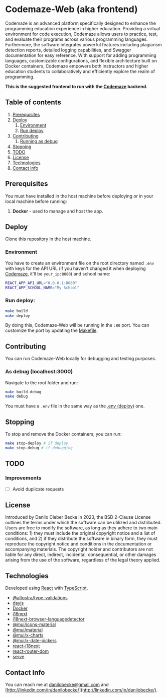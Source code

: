 # Codemaze-Web (aka frontend)

Codemaze is an advanced platform specifically designed to enhance the programming education experience in higher education. Providing a virtual environment for code execution, Codemaze allows users to practice, test, and evaluate their programs across various programming languages. Furthermore, the software integrates powerful features including plagiarism detection reports, detailed logging capabilities, and Swagger documentation for easy reference. With support for adding programming languages, customizable configurations, and flexible architecture built on Docker containers, Codemaze empowers both instructors and higher education students to collaboratively and efficiently explore the realm of programming.

**This is the suggested frontend to run with the [Codemaze](https://github.com/danilobecke/codemaze) backend.**

## Table of contents

1. [Prerequisites](#prereq)
2. [Deploy](#deploy)
	1. [Environment](#env-deploy)
    1. [Run deploy](#run-deploy)
5. [Contributing](#contr)
	1. [Running as debug](#debug)
1. [Stopping](#stop)
2. [TODO](#todo)
1. [License](#lic)
2. [Technologies](#tech)
1. [Contact Info](#contact)

<a name=prereq></a>
## Prerequisites

You must have installed in the host machine before deploying or in your local machine before running:

1. **Docker** - used to manage and host the app.

<a name=deploy></a>
## Deploy

Clone this repository in the host machine.

<a name=env-deploy></a>
### Environment

You have to create an environment file on the root directory named `.env` with keys for the API URL (if you haven't changed it when deploying [Codemaze](https://github.com/danilobecke/codemaze), it'll be `your_ip:8080`) and school name:

```bash
REACT_APP_API_URL="0.0.0.1:8080"
REACT_APP_SCHOOL_NAME="My School"
```

<a name=env-deploy></a>
### Run deploy:

```sh
make build
make deploy
```

By doing this, Codemaze-Web will be running in the `:80` port. You can customize the port by updating the [Makefile](./Makefile).

<a name=contr></a>
## Contributing

You can run Codemaze-Web locally for debugging and testing purposes.

<a name=debug></a>
### As debug (localhost:3000)

Navigate to the root folder and run:

```bash
make build-debug
make debug
```

You must have a `.env` file in the same way as the [.env (deploy)](#env-deploy) one.

<a name=stop></a>
## Stopping

To stop and remove the Docker containers, you can run:

```bash
make stop-deploy # if deploy
make stop-debug # if debugging
```

<a name=todo></a>
## TODO

### Improvements

- [ ] Avoid duplicate requests

<a name=lic></a>
## License

Introduced by Danilo Cleber Becke in 2023, the BSD 2-Clause License outlines the terms under which the software can be utilized and distributed. Users are free to modify the software, as long as they adhere to two main conditions: 1) they must include the original copyright notice and a list of conditions, and 2) if they distribute the software in binary form, they must reproduce the copyright notice and conditions in the documentation or accompanying materials. The copyright holder and contributors are not liable for any direct, indirect, incidental, consequential, or other damages arising from the use of the software, regardless of the legal theory applied.

<a name=tech></a>
## Technologies

Developed using [React](https://react.dev) with [TypeScript](https://www.typescriptlang.org).

- [@altostra/type-validations](https://www.npmjs.com/package/@altostra/type-validations)
- [dayjs](https://www.npmjs.com/package/dayjs)
- [Docker](https://www.docker.com)
- [i18next](https://www.npmjs.com/package/i18next)
- [i18next-browser-languagedetector](https://www.npmjs.com/package/i18next-browser-languagedetector)
- [@mui/icons-material](https://www.npmjs.com/package/@mui/icons-material)
- [@mui/material](https://www.npmjs.com/package/@mui/material)
- [@mui/x-charts](https://www.npmjs.com/package/@mui/x-charts)
- [@mui/x-date-pickers](https://www.npmjs.com/package/@mui/x-date-pickers)
- [react-i18next](https://react.i18next.com)
- [react-router-dom](https://www.npmjs.com/package/react-router-dom)
- [serve](https://www.npmjs.com/package/serve)

<a name=contact></a>
## Contact Info

You can reach me at [danilobecke@gmail.com](mailto:danilobecke@gmail.com) and [http://linkedin.com/in/danilobecke/](http://linkedin.com/in/danilobecke/).
